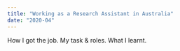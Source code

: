 ```yaml
---
title: "Working as a Research Assistant in Australia"
date: "2020-04"
---
```


How I got the job.
My task & roles.
What I learnt.


